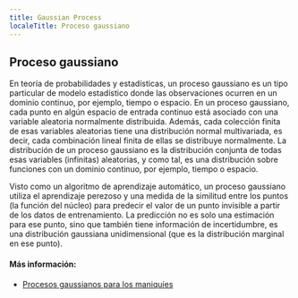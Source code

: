 ```yaml
---
title: Gaussian Process
localeTitle: Proceso gaussiano
---
```

## Proceso gaussiano

En teoría de probabilidades y estadísticas, un proceso gaussiano es un tipo particular de modelo estadístico donde las observaciones ocurren en un dominio continuo, por ejemplo, tiempo o espacio. En un proceso gaussiano, cada punto en algún espacio de entrada continuo está asociado con una variable aleatoria normalmente distribuida. Además, cada colección finita de esas variables aleatorias tiene una distribución normal multivariada, es decir, cada combinación lineal finita de ellas se distribuye normalmente. La distribución de un proceso gaussiano es la distribución conjunta de todas esas variables (infinitas) aleatorias, y como tal, es una distribución sobre funciones con un dominio continuo, por ejemplo, tiempo o espacio.

Visto como un algoritmo de aprendizaje automático, un proceso gaussiano utiliza el aprendizaje perezoso y una medida de la similitud entre los puntos (la función del núcleo) para predecir el valor de un punto invisible a partir de los datos de entrenamiento. La predicción no es solo una estimación para ese punto, sino que también tiene información de incertidumbre, es una distribución gaussiana unidimensional (que es la distribución marginal en ese punto).

#### Más información:

*   [Procesos gaussianos para los maniquíes](http://katbailey.github.io/post/gaussian-processes-for-dummies/)